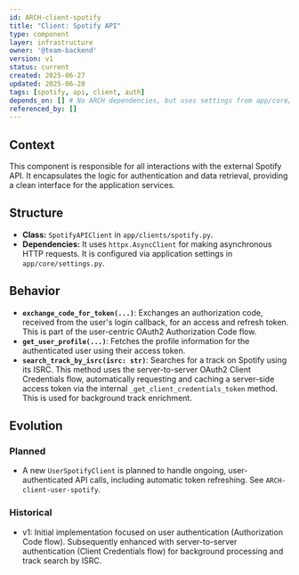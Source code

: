 ```yaml
---
id: ARCH-client-spotify
title: "Client: Spotify API"
type: component
layer: infrastructure
owner: '@team-backend'
version: v1
status: current
created: 2025-06-27
updated: 2025-06-28
tags: [spotify, api, client, auth]
depends_on: [] # No ARCH dependencies, but uses settings from app/core/settings.py
referenced_by: []
---
```

## Context
This component is responsible for all interactions with the external Spotify API. It encapsulates the logic for authentication and data retrieval, providing a clean interface for the application services.

## Structure
- **Class:** `SpotifyAPIClient` in `app/clients/spotify.py`.
- **Dependencies:** It uses `httpx.AsyncClient` for making asynchronous HTTP requests. It is configured via application settings in `app/core/settings.py`.

## Behavior
- **`exchange_code_for_token(...)`**: Exchanges an authorization code, received from the user's login callback, for an access and refresh token. This is part of the user-centric OAuth2 Authorization Code flow.
- **`get_user_profile(...)`**: Fetches the profile information for the authenticated user using their access token.
- **`search_track_by_isrc(isrc: str)`**: Searches for a track on Spotify using its ISRC. This method uses the server-to-server OAuth2 Client Credentials flow, automatically requesting and caching a server-side access token via the internal `_get_client_credentials_token` method. This is used for background track enrichment.

## Evolution
### Planned
- A new `UserSpotifyClient` is planned to handle ongoing, user-authenticated API calls, including automatic token refreshing. See `ARCH-client-user-spotify`.

### Historical
- v1: Initial implementation focused on user authentication (Authorization Code flow). Subsequently enhanced with server-to-server authentication (Client Credentials flow) for background processing and track search by ISRC.
